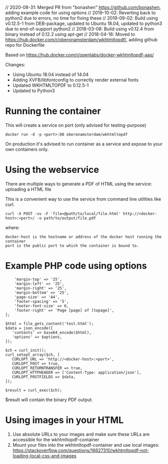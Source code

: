 // 2020-08-31: Merged PR from "bonashen" https://github.com/bonashen, adding example code for using options
// 2019-10-02: Reverting back to python2 due to errors, no time for fixing these
// 2019-09-02: Build using v0.12.5-1 from DEB-package, updated to Ubuntu 18.04, updated to python3 due to end-of-support python2
// 2018-03-08: Build using v0.12.4 from binary instead of 0.12.2 using apt-get
// 2018-04-16: Moved to https://hub.docker.com/r/oberonamsterdam/wkhtmltopdf/, adding github repo for Dockerfile

Based on https://hub.docker.com/r/openlabs/docker-wkhtmltopdf-aas/

Changes:

* Using Ubuntu 18.04 instead of 14.04
* Adding XVFB/libfontconfig to correctly render external fonts
* Updated WKHTMLTOPDF to 0.12.5-1
* Updated to Python3

# Running the container
This will create a service on port <port> (only advised for testing-purpose)

`docker run -d -p <port>:80 oberonamsterdam/wkhtmltopdf`

On production it's advised to run container as a service and expose to your own containers only.

# Using the webservice

There are multiple ways to generate a PDF of HTML using the
service: uploading a HTML file

This is a convenient way to use the service from command line
utilities like curl.

`curl -X POST -vv -F 'file=@path/to/local/file.html' http://<docker-host>:<port>/ -o path/to/output/file.pdf`

where:

    docker-host is the hostname or address of the docker host running the container
    port is the public port to which the container is bound to.

# Example PHP code using options

```$options = [
	'margin-top' => '25',
	'margin-left' => '25',
	'margin-right' => '25',
	'margin-bottom' => '25',
	'page-size' => 'A4',
	'footer-spacing' => '5',
	'footer-font-size' => 6,
	'footer-right' => 'Page [page] of [topage]',
];

$html = file_gets_content('test.html');
$data = json_encode([
   'contents' => base64_encode($html),
   'options' => $options,
]);

$ch = curl_init();
curl_setopt_array($ch, [
   CURLOPT_URL => 'http://<docker-host>:<port>',
   CURLOPT_POST => true,
   CURLOPT_RETURNTRANSFER => true,
   CURLOPT_HTTPHEADER => ['Content-Type: application/json'],
   CURLOPT_POSTFIELDS => $data,
]);

$result = curl_exec($ch);
```

$result will contain the binary PDF output.

# Using images in your HTML

1. Use absolute URLs to your images and make sure these URLs are accessible for the wkhtmltopdf-container
2. Mount your files into the wkhtmltopdf-container and use local images: https://stackoverflow.com/questions/16627310/wkhtmltopdf-not-loading-local-css-and-images
